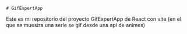    # GifExpertApp

   Este es mi repositorio del proyecto GifExpertApp de React con vite
   (en el que se muestra una serie se gif desde una api de animes)
